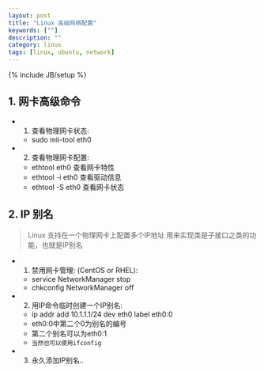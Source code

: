 ```yaml
---
layout: post
title: "Linux 高级网络配置"
keywords: [""]
description: ""
category: linux
tags: [linux, ubuntu, network]
---
```

{% include JB/setup %}

## 1. 网卡高级命令
* 1. 查看物理网卡状态:
   * sudo mii-tool eth0
* 2. 查看物理网卡配置:
    * ethtool eth0 查看网卡特性
    * ethtool -i eth0 查看驱动信息
    * ethtool -S eth0 查看网卡状态

## 2. IP 别名
>   Linux 支持在一个物理网卡上配置多个IP地址
> 用来实现类是子接口之类的功能，也就是IP别名

* 1. 禁用网卡管理: (CentOS or RHEL):
    * service NetworkManager stop
    * chkconfig NetworkManager off
* 2. 用IP命令临时创建一个IP别名:
    * ip addr add 10.1.1.1/24 dev eth0 label eth0:0
    * eth0:0中第二个0为别名的编号
    * 第二个别名可以为eth0:1
    * `当然也可以使用ifconfig`
* 3. 永久添加IP别名..

